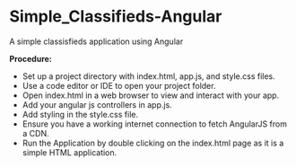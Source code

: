 # Simple_Classifieds-Angular
A simple classisfieds application using Angular


**Procedure:**

- Set up a project directory with index.html, app.js, and style.css files.
- Use a code editor or IDE to open your project folder.
- Open index.html in a web browser to view and interact with your app.
- Add your angular js controllers in app.js.
- Add styling in the style.css file.
- Ensure you have a working internet connection to fetch AngularJS from a CDN.
- Run the Application by double clicking on the index.html page as it is a simple HTML application.
